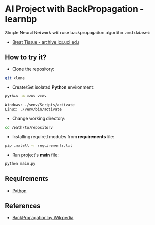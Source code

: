 # AI Project with BackPropagation - learnbp
Simple Neural Network with use backpropagation algorithm and dataset:
- [Breat Tissue - archive.ics.uci.edu](https://archive.ics.uci.edu/ml/datasets/Breast+Tissue)

## How to try it?

- Clone the repository:
```bash
git clone
```

- Create/Set isolated **Python** environment:
```bash
python -m venv venv
```
```bash
Windows: ./venv/Scripts/activate
Linux: ./venv/bin/activate
```

- Change working directory:
```bash
cd /path/to/repository
```

- Installing required modules from **requirements** file:
```bash
pip install -r requirements.txt
```

- Run project's **main** file:
```bash
python main.py
```

## Requirements
- [Python](https://www.python.org/downloads/)

## References
- [BackPropagation by Wikipedia](https://en.wikipedia.org/wiki/Backpropagation)